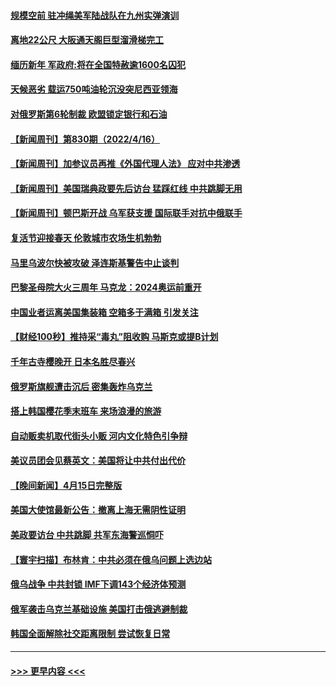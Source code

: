 #### [规模空前 驻冲绳美军陆战队在九州实弹演训](../pages/prog202/a103402709.md?t=04171951) 
#### [离地22公尺 大阪通天阁巨型溜滑梯完工](../pages/prog202/a103402704.md?t=04171951) 
#### [缅历新年 军政府:将在全国特赦逾1600名囚犯](../pages/prog202/a103402688.md?t=04171951) 
#### [天候恶劣 载运750吨油轮沉没突尼西亚领海](../pages/prog202/a103402639.md?t=04171951) 
#### [对俄罗斯第6轮制裁 欧盟锁定银行和石油](../pages/prog202/a103402593.md?t=04171951) 
#### [【新闻周刊】第830期（2022/4/16）](../pages/prog202/a103402479.md?t=04171951) 
#### [【新闻周刊】加参议员再推《外国代理人法》 应对中共渗透](../pages/prog202/a103402452.md?t=04171951) 
#### [【新闻周刊】美国瑞典政要先后访台 猛踩红线 中共跳脚无用](../pages/prog202/a103402450.md?t=04171951) 
#### [【新闻周刊】顿巴斯开战 乌军获支援 国际联手对抗中俄联手](../pages/prog202/a103402380.md?t=04171951) 
#### [复活节迎接春天 伦敦城市农场生机勃勃](../pages/prog202/a103402394.md?t=04171951) 
#### [马里乌波尔快被攻破 泽连斯基警告中止谈判](../pages/prog202/a103402400.md?t=04171951) 
#### [巴黎圣母院大火三周年 马克龙：2024奥运前重开](../pages/prog202/a103402375.md?t=04171951) 
#### [中国业者运离美国集装箱 空箱多于满箱  引发关注](../pages/prog202/a103402329.md?t=04171951) 
#### [【财经100秒】推持采“毒丸”阻收购 马斯克或提B计划](../pages/prog202/a103402311.md?t=04171951) 
#### [千年古寺樱晚开 日本名胜尽春兴](../pages/prog202/a103402294.md?t=04171951) 
#### [俄罗斯旗舰遭击沉后 密集轰炸乌克兰](../pages/prog202/a103402159.md?t=04171951) 
#### [搭上韩国樱花季末班车 来场浪漫的旅游](../pages/prog202/a103402098.md?t=04171951) 
#### [自动贩卖机取代街头小贩 河内文化特色引争辩](../pages/prog202/a103402019.md?t=04171951) 
#### [美议员团会见蔡英文：美国将让中共付出代价](../pages/prog202/a103401912.md?t=04171951) 
#### [【晚间新闻】4月15日完整版](../pages/prog202/a103401653.md?t=04171951) 
#### [美国大使馆最新公告：撤离上海无需阴性证明](../pages/prog202/a103401798.md?t=04171951) 
#### [美政要访台 中共跳脚 共军东海警巡恫吓](../pages/prog202/a103401564.md?t=04171951) 
#### [【寰宇扫描】布林肯：中共必须在俄乌问题上选边站](../pages/prog202/a103401490.md?t=04171951) 
#### [俄乌战争 中共封锁 IMF下调143个经济体预测](../pages/prog202/a103401262.md?t=04171951) 
#### [俄军袭击乌克兰基础设施 美国打击俄逃避制裁](../pages/prog202/a103401402.md?t=04171951) 
#### [韩国全面解除社交距离限制 尝试恢复日常](../pages/prog202/a103401236.md?t=04171951) 

----
#### [ >>> 更早内容 <<< ](../indexes/prog202-earlier.md)
